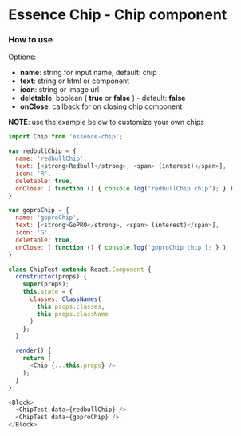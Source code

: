 # Essence Chip - Chip component

### How to use

Options:
- **name**: string for input name, default: chip
- **text**: string or html or component
- **icon**: string or image url
- **deletable**: boolean ( **true** or **false** ) - default: **false**
- **onClose**: callback for on closing chip component

**NOTE**: use the example below to customize your own chips

```js
import Chip from 'essence-chip';

var redbullChip = {
  name: 'redbullChip',
  text: [<strong>Redbull</strong>, <span> (interest)</span>],
  icon: 'R',
  deletable: true,
  onClose: ( function () { console.log('redbullChip chip'); } )
}

var goproChip = {
  name: 'goproChip',
  text: [<strong>GoPRO</strong>, <span> (interest)</span>],
  icon: 'G',
  deletable: true,
  onClose: ( function () { console.log('goproChip chip'); } )
}

class ChipTest extends React.Component {
  constructor(props) {
    super(props);
    this.state = {
      classes: ClassNames(
        this.props.classes,
        this.props.className
      )
    };
  }

  render() {
    return (
      <Chip {...this.props} />
    );
  }
};

<Block>
  <ChipTest data={redbullChip} />
  <ChipTest data={goproChip} />
</Block>
```